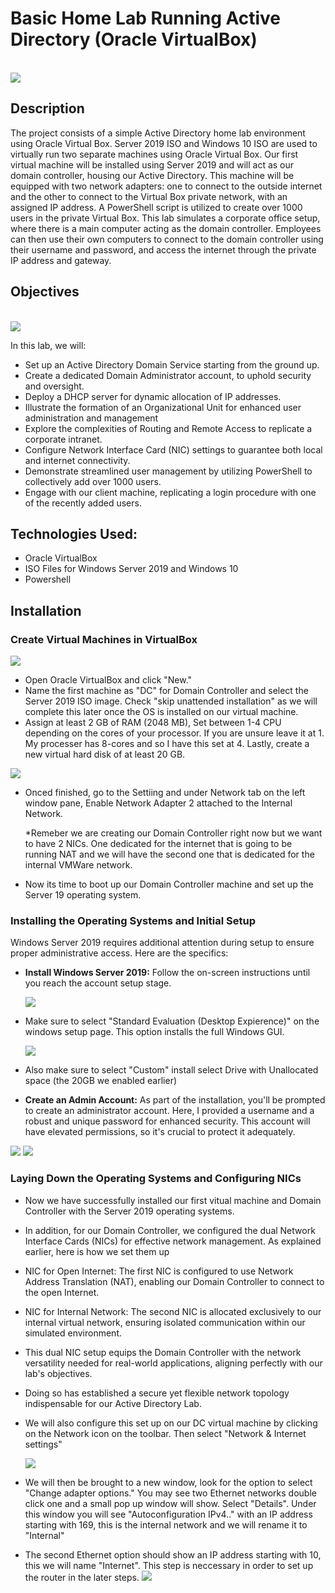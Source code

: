 # Basic Home Lab Running Active Directory (Oracle VirtualBox) 

<br/>
<img src="https://i.imgur.com/HmATYuu.png" >
<br />

 
<h2>Description</h2>
The project consists of a simple Active Directory home lab environment using Oracle Virtual Box. Server 2019 ISO and Windows 10 ISO are used to virtually run two separate machines using Oracle Virtual Box. Our first virtual machine will be installed using Server 2019 and will act as our domain controller, housing our Active Directory. This machine will be equipped with two network adapters: one to connect to the outside internet and the other to connect to the Virtual Box private network, with an assigned IP address. A PowerShell script is utilized to create over 1000 users in the private Virtual Box. This lab simulates a corporate office setup, where there is a main computer acting as the domain controller. Employees can then use their own computers to connect to the domain controller using their username and password, and access the internet through the private IP address and gateway.
<br />

## Objectives

<br />
<img src="https://i.imgur.com/8kW79OB.png" >
<br />

In this lab, we will:

- Set up an Active Directory Domain Service starting from the ground up.
- Create a dedicated Domain Administrator account, to uphold security and oversight.
- Deploy a DHCP server for dynamic allocation of IP addresses.
- Illustrate the formation of an Organizational Unit for enhanced user administration and management
- Explore the complexities of Routing and Remote Access to replicate a corporate intranet.
- Configure Network Interface Card (NIC) settings to guarantee both local and internet connectivity.
- Demonstrate streamlined user management by utilizing PowerShell to collectively add over 1000 users.
- Engage with our client machine, replicating a login procedure with one of the recently added users.

## Technologies Used:

- Oracle VirtualBox
- ISO Files for Windows Server 2019 and Windows 10
- Powershell

## Installation

### Create Virtual Machines in VirtualBox
 <img src="https://i.imgur.com/NRgx1ue.png" >
 
- Open Oracle VirtualBox and click "New."
- Name the first machine as "DC" for Domain Controller and select the Server 2019 ISO image. Check "skip unattended installation" as we will complete this later once the OS is installed on our virtual machine.
- Assign at least 2 GB of RAM (2048 MB), Set between 1-4 CPU depending on the cores of your processor. If you are unsure leave it at 1. My processer has 8-cores and so I have this set at 4. Lastly, create a new virtual hard disk of at least 20 GB.

<img src="https://i.imgur.com/8HnUOZn.png" >

- Onced finished, go to the Settiing and under Network tab on the left window pane, Enable Network Adapter 2 attached to the Internal Network. 

  *Remeber we are creating our Domain Controller right now but we want to have 2 NICs. One dedicated for the internet that is going to be running NAT and we will have the second one that is dedicated for the internal VMWare network.
 
- Now its time to boot up our Domain Controller machine and set up the Server 19 operating system.

### Installing the Operating Systems and Initial Setup

Windows Server 2019 requires additional attention during setup to ensure proper administrative access. Here are the specifics:

- **Install Windows Server 2019:** Follow the on-screen instructions until you reach the account setup stage.
  
  <img src="https://i.imgur.com/MlpU7Os.png" >

- Make sure to select "Standard Evaluation (Desktop Expierence)" on the windows setup page. This option installs the full Windows GUI.

  <img src="https://i.imgur.com/saWUiJx.png" >

- Also make sure to select "Custom" install select Drive with Unallocated space (the 20GB we enabled earlier)
  
- **Create an Admin Account:** As part of the installation, you'll be prompted to create an administrator account. Here, I provided a username and a robust and unique password for enhanced security. This account will have elevated permissions, so it's crucial to protect it adequately.

 <img src="https://i.imgur.com/8fpjadL.png" >

 <img src="https://i.imgur.com/2fQzu22.png" >

### Laying Down the Operating Systems and Configuring NICs

- Now we have successfully installed our first vitual machine and Domain Controller with the Server 2019 operating systems. 
- In addition, for our Domain Controller, we configured the dual Network Interface Cards (NICs) for effective network management. As explained earlier, here is how we set them up
- NIC for Open Internet: The first NIC is configured to use Network Address Translation (NAT), enabling our Domain Controller to connect to the open Internet.
- NIC for Internal Network: The second NIC is allocated exclusively to our internal virtual network, ensuring isolated communication within our simulated environment.
- This dual NIC setup equips the Domain Controller with the network versatility needed for real-world applications, aligning perfectly with our lab's objectives.
- Doing so has established a secure yet flexible network topology indispensable for our Active Directory Lab.
- We will also configure this set up on our DC virtual machine by clicking on the Network icon on the toolbar. Then select "Network & Internet settings"
  <p align="left">  <img src="https://i.imgur.com/yFlztPG.png" >
 
- We will then be brought to a new window, look for the option to select "Change adapter options." You may see two Ethernet networks double click one and a small pop up window will show. Select "Details". Under this window you will see "Autoconfiguration IPv4.." with an IP address starting with 169, this is the internal network and we will rename it to "Internal"
- The second Ethernet option should show an IP address starting with 10, this we will name "Internet". This step is neccessary in order to set up the router in the later steps.
   <img src="https://i.imgur.com/dTA476a.png" >


<!--
 ```diff
- text in red
+ text in green
! text in orange
# text in gray
@@ text in purple (and bold)@@
```
--!>
